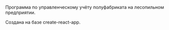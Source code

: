 Программа по управленческому учёту полуфабриката на лесопильном предприятии.

Создана на базе create-react-app.
